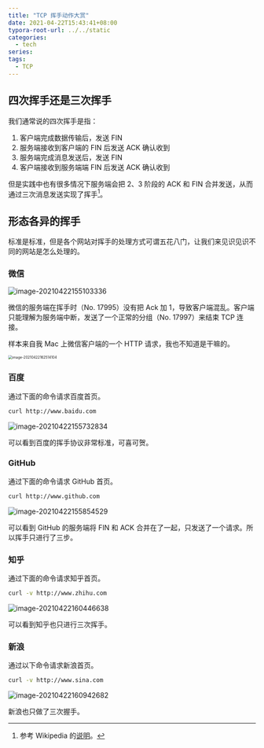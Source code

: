 ```yaml
---
title: "TCP 挥手动作大赏"
date: 2021-04-22T15:43:41+08:00
typora-root-url: ../../static
categories:
  - tech
series:
tags:
  - TCP
---
```


## 四次挥手还是三次挥手

我们通常说的四次挥手是指：

1. 客户端完成数据传输后，发送 FIN
2. 服务端接收到客户端的 FIN 后发送 ACK 确认收到
3. 服务端完成消息发送后，发送 FIN
4. 客户端接收到服务端端 FIN 后发送 ACK 确认收到

但是实践中也有很多情况下服务端会把 2、3 阶段的 ACK 和 FIN 合并发送，从而通过三次消息发送实现了挥手[^three]。

## 形态各异的挥手

标准是标准，但是各个网站对挥手的处理方式可谓五花八门，让我们来见识见识不同的网站是怎么处理的。

### 微信

![image-20210422155103336](image-20210422155103336.png)

微信的服务端在挥手时（No. 17995）没有把 Ack 加 1，导致客户端混乱。客户端只能理解为服务端中断，发送了一个正常的分组（No. 17997）来结束 TCP 连接。

样本来自我 Mac 上微信客户端的一个 HTTP 请求，我也不知道是干嘛的。

<img src="/images/tcp-termination.assets/image-20210422162514104.png" alt="image-20210422162514104" style="zoom:50%;" />

### 百度

通过下面的命令请求百度首页。

```bash
curl http://www.baidu.com
```

![image-20210422155732834](image-20210422155732834.png)

可以看到百度的挥手协议非常标准，可喜可贺。

### GitHub

通过下面的命令请求 GitHub 首页。

```bash
curl http://www.github.com
```

![image-20210422155854529](image-20210422155854529.png)

可以看到 GitHub 的服务端将 FIN 和 ACK 合并在了一起，只发送了一个请求。所以挥手只进行了三步。

### 知乎

通过下面的命令请求知乎首页。

```bash
curl -v http://www.zhihu.com
```

![image-20210422160446638](image-20210422160446638.png)

可以看到知乎也只进行三次挥手。

### 新浪

通过以下命令请求新浪首页。

```bash
curl -v http://www.sina.com
```

![image-20210422160942682](image-20210422160942682.png)

新浪也只做了三次握手。

[^three]: 参考 Wikipedia 的[说明](https://en.wikipedia.org/wiki/Transmission_Control_Protocol#Connection_termination:~:text=It%20is%20also%20possible%20to%20terminate,host%20A%20replies%20with%20an%20ACK.%5B17%5D)。